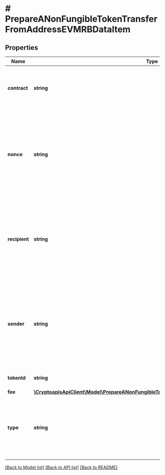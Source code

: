 # # PrepareANonFungibleTokenTransferFromAddressEVMRBDataItem

## Properties

Name | Type | Description | Notes
------------ | ------------- | ------------- | -------------
**contract** | **string** | Represents the contract address of the token, which controls its logic. It is not the address that holds the tokens. |
**nonce** | **string** | Represents the sequential running number for an address, starting from 0 for the first transaction. E.g., if the nonce of a transaction is 10, it would be the 11th transaction sent from the sender&#39;s address. | [optional]
**recipient** | **string** | The address which receives this transaction. In UTXO-based protocols like Bitcoin there could be several senders while in account-based protocols like Ethereum there is always only one recipient. |
**sender** | **string** | Represents the address which sends this transaction. In UTXO-based protocols like Bitcoin there could be several senders while in account-based protocols like Ethereum there is always only one sende |
**tokenId** | **string** | Represents the unique token identifier. |
**fee** | [**\CryptoapisApiClient\Model\PrepareANonFungibleTokenTransferFromAddressEVMRBDataItemFee**](PrepareANonFungibleTokenTransferFromAddressEVMRBDataItemFee.md) |  |
**type** | **string** | Representation of the transaction type. For Ethereum-Classic and Binance Smart Chain there is no need to provide \&quot;type\&quot; in the request. | [optional]

[[Back to Model list]](../../README.md#models) [[Back to API list]](../../README.md#endpoints) [[Back to README]](../../README.md)

